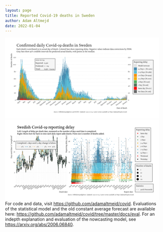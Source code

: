 ```yaml
---
layout: page
title: Reported Covid-19 deaths in Sweden
author: Adam Altmejd
date: 2022-01-04
---
```


![Graph of Swedish Covid-19 deaths with reporting delay.](deaths_lag_sweden_2022-01-04.png "Swedish Covid-19 deaths.")
![Graph of Swedish Covid-19 reporting delay in daily deaths.](lag_trend_sweden_2022-01-04.png "Trend in Swedish Covid-19 mortality reporting delay.")
For code and data, visit <https://github.com/adamaltmejd/covid>.
Evaluations of the statistical model and the old constant average forecast are available here: <https://github.com/adamaltmejd/covid/tree/master/docs/eval>.
For an indepth explanation and evaluation of the nowcasting model, see <https://arxiv.org/abs/2006.06840>.
